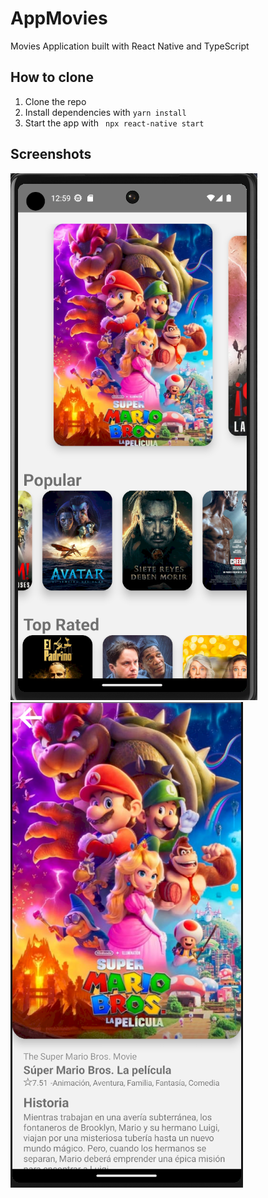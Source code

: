 # AppMovies
Movies Application built with React Native and TypeScript

## How to clone

1. Clone the repo
2. Install dependencies with `yarn install`
3. Start the app with ` npx react-native start`

## Screenshots

![AppMovies](https://github.com/andcama/AppMovies/blob/master/assets/screen1.png "Image 1 ")
![AppMovies](https://github.com/andcama/AppMovies/blob/master/assets/screen2.png "Image 2")
